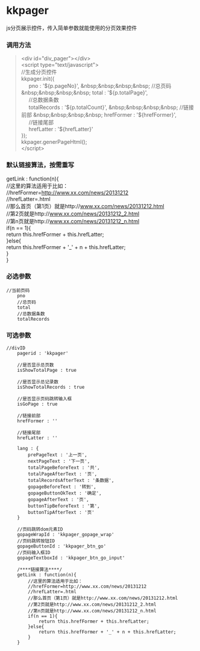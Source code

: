 kkpager
=======

js分页展示控件，传入简单参数就能使用的分页效果控件

### 调用方法
> \<div id="div_pager"\>\</div\>  
> \<script type="text/javascript"\>  
> //生成分页控件  
> kkpager.init({  
>     	&nbsp;&nbsp;&nbsp;&nbsp; pno : '${p.pageNo}',  
>     	&nbsp;&nbsp;&nbsp;&nbsp; //总页码  
>     	&nbsp;&nbsp;&nbsp;&nbsp; total : '${p.totalPage}',  
>     	&nbsp;&nbsp;&nbsp;&nbsp; //总数据条数  
>     	&nbsp;&nbsp;&nbsp;&nbsp; totalRecords : '${p.totalCount}',  
>     	&nbsp;&nbsp;&nbsp;&nbsp; //链接前部  
>     	&nbsp;&nbsp;&nbsp;&nbsp; hrefFormer : '${hrefFormer}',  
>     	&nbsp;&nbsp;&nbsp;&nbsp; //链接尾部  
>     	&nbsp;&nbsp;&nbsp;&nbsp; hrefLatter : '${hrefLatter}'  
> });  
> kkpager.generPageHtml();  
> \</script\>

### 默认链接算法，按需重写  
getLink : function(n){  
    //这里的算法适用于比如：  
    //hrefFormer=http://www.xx.com/news/20131212  
    //hrefLatter=.html  
    //那么首页（第1页）就是http://www.xx.com/news/20131212.html  
    //第2页就是http://www.xx.com/news/20131212_2.html  
    //第n页就是http://www.xx.com/news/20131212_n.html  
    if(n == 1){  
        return this.hrefFormer + this.hrefLatter;  
    }else{  
        return this.hrefFormer + '_' + n + this.hrefLatter;  
    }  
}


### 必选参数

    //当前页码
		pno
		//总页码
		total
		//总数据条数
		totalRecords

### 可选参数

    //divID
		pagerid : 'kkpager'
		
		//是否显示总页数
		isShowTotalPage : true
		
		//是否显示总记录数
		isShowTotalRecords : true
		
		//是否显示页码跳转输入框
		isGoPage : true
		
		//链接前部
		hrefFormer : ''
		
		//链接尾部
		hrefLatter : ''
		
		lang : {
			prePageText : '上一页',
			nextPageText : '下一页',
			totalPageBeforeText : '共',
			totalPageAfterText : '页',
			totalRecordsAfterText : '条数据',
			gopageBeforeText : '转到',
			gopageButtonOkText : '确定',
			gopageAfterText : '页',
			buttonTipBeforeText : '第',
			buttonTipAfterText : '页'
		}
		
		//页码跳转dom元素ID
		gopageWrapId : 'kkpager_gopage_wrap'
		//页码跳转按钮ID
		gopageButtonId : 'kkpager_btn_go'
		//页码输入框ID
		gopageTextboxId : 'kkpager_btn_go_input'
		
		/****链接算法****/
		getLink : function(n){
			//这里的算法适用于比如：
			//hrefFormer=http://www.xx.com/news/20131212
			//hrefLatter=.html
			//那么首页（第1页）就是http://www.xx.com/news/20131212.html
			//第2页就是http://www.xx.com/news/20131212_2.html
			//第n页就是http://www.xx.com/news/20131212_n.html
			if(n == 1){
				return this.hrefFormer + this.hrefLatter;
			}else{
				return this.hrefFormer + '_' + n + this.hrefLatter;
			}
		}
